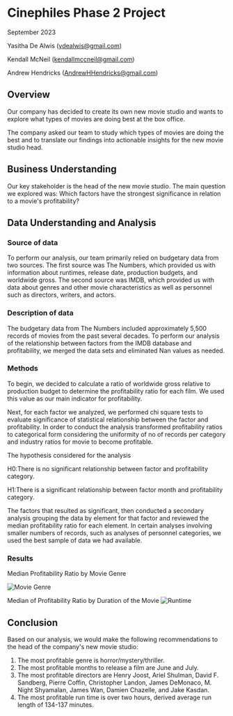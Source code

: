 # Cinephiles Phase 2 Project

September 2023

Yasitha De Alwis (ydealwis@gmail.com)

Kendall McNeil (kendallmccneil@gmail.com)

Andrew Hendricks (AndrewHHendricks@gmail.com)


## Overview

Our company has decided to create its own new movie studio and wants to explore what types of movies are doing best at the box office.

The company asked our team to study which types of movies are doing the best and to translate our findings into actionable insights for the new movie studio head.

## Business Understanding

Our key stakeholder is the head of the new movie studio. The main question we explored was: Which factors have the strongest significance in relation to a movie's profitability?

## Data Understanding and Analysis

### Source of data

To perform our analysis, our team primarily relied on budgetary data from two sources.  The first source was The Numbers, which provided us with information about runtimes, release date, production budgets, and worldwide gross. The second source was IMDB, which provided us with data about genres and other movie characteristics as well as personnel such as directors, writers, and actors.

### Description of data

The budgetary data from The Numbers included approximately 5,500 records of movies from the past several decades. To perform our analysis of the relationship between factors from the IMDB database and profitability, we merged the data sets and eliminated Nan values as needed.

### Methods

To begin, we decided to calculate a ratio of worldwide gross relative to production budget to determine the profitability ratio for each film.  We used this value as our main indicator for profitability.

Next, for each factor we analyzed, we performed chi square tests to evaluate significance of statistical relationship between the factor and profitability. In order to conduct the analysis transformed profitability ratios to categorical form considering the uniformity of no of records per category and industry ratios for movie to become profitable.

The hypothesis considered for the analysis

H0:There is no significant relationship between factor and profitability category.

H1:There is a significant relationship between factor month and profitability category.

The factors that resulted as significant, then conducted a secondary analysis grouping the data by element for that factor and reviewed the median profitability ratio for each element. In certain analyses involving smaller numbers of records, such as analyses of personnel categories, we used the best sample of data we had available.


### Results
Median Profitability Ratio by Movie Genre

![Movie Genre](https://github.com/ahendricks2/project2readme/assets/141271148/7695bcea-08b5-43b1-9985-d059dd49f6cb)

Median of Profitability Ratio by Duration of the Movie
![Runtime](https://github.com/ahendricks2/project2readme/assets/141271148/efd73f08-84e9-40d6-a0d8-b09c07e64ec8)

## Conclusion

Based on our analysis, we would make the following recommendations to the head of the company's new movie studio:
1. The most profitable genre is horror/mystery/thriller.
2. The most profitable months to release a film are June and July.
3. The most profitable directors are Henry Joost, Ariel Shulman, David F. Sandberg, Pierre Coffin, Christopher Landon, James DeMonaco, M. Night Shyamalan, James Wan, Damien Chazelle, and Jake Kasdan.
4. The most profitable run time is over two hours, derived average run length of 134-137 minutes.

